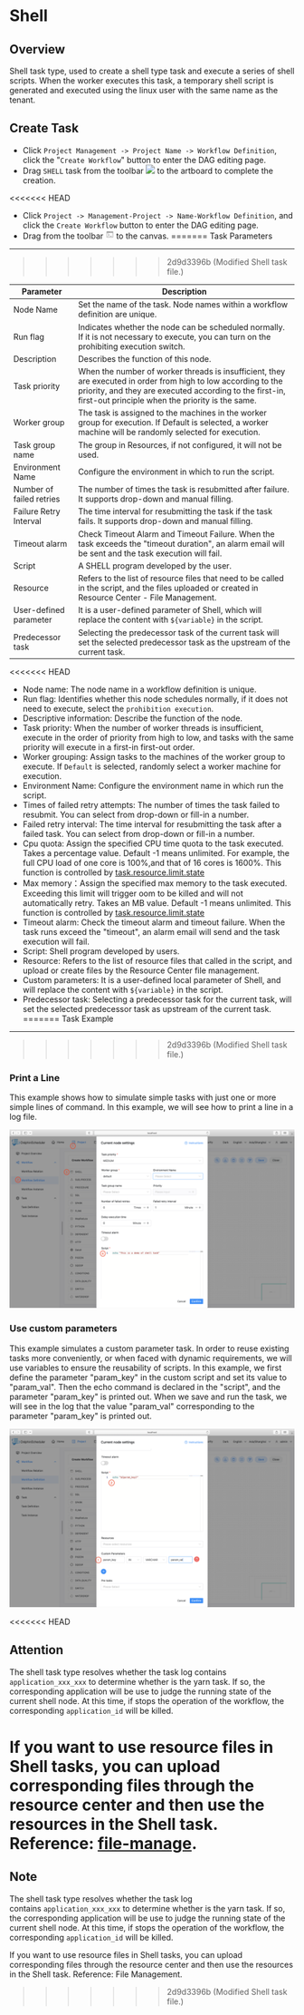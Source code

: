 # Shell
Overview
--------

Shell task type, used to create a shell type task and execute a series of shell scripts. When the worker executes this task, a temporary shell script is generated and executed using the linux user with the same name as the tenant.

Create Task
-----------

*   Click `Project Management -> Project Name -> Workflow Definition`, click the "`Create Workflow`" button to enter the DAG editing page.
*   Drag `SHELL` task from the toolbar <img src="/img/tasks/icons/shell.png" width="15"/> to the artboard to complete the creation.

<<<<<<< HEAD
- Click `Project -> Management-Project -> Name-Workflow Definition`, and click the `Create Workflow` button to enter the DAG editing page.
- Drag  from the toolbar <img src="../../../../img/tasks/icons/shell.png" width="15"/> to the canvas.
=======
Task Parameters
---------------
>>>>>>> 2d9d3396b (Modified Shell task file.)

| **Parameter** | **Description** |
| ------- | ---------- |
| Node Name | Set the name of the task. Node names within a workflow definition are unique. |
| Run flag | Indicates whether the node can be scheduled normally. If it is not necessary to execute, you can turn on the prohibiting execution switch. |
| Description | Describes the function of this node. |
| Task priority | When the number of worker threads is insufficient, they are executed in order from high to low according to the priority, and they are executed according to the first-in, first-out principle when the priority is the same. |
| Worker group | The task is assigned to the machines in the worker group for execution. If Default is selected, a worker machine will be randomly selected for execution. |
| Task group name | The group in Resources, if not configured, it will not be used. | 
| Environment Name | Configure the environment in which to run the script. |
| Number of failed retries | The number of times the task is resubmitted after failure. It supports drop-down and manual filling. | 
| Failure Retry Interval | The time interval for resubmitting the task if the task fails. It supports drop-down and manual filling. | 
| Timeout alarm | Check Timeout Alarm and Timeout Failure. When the task exceeds the "timeout duration", an alarm email will be sent and the task execution will fail. |
| Script | A SHELL program developed by the user. |
| Resource | Refers to the list of resource files that need to be called in the script, and the files uploaded or created in Resource Center - File Management.| 
| User-defined parameter | It is a user-defined parameter of Shell, which will replace the content with `${variable}` in the script. |
| Predecessor task | Selecting the predecessor task of the current task will set the selected predecessor task as the upstream of the current task. |

<<<<<<< HEAD
- Node name: The node name in a workflow definition is unique.
- Run flag: Identifies whether this node schedules normally, if it does not need to execute, select the `prohibition execution`.
- Descriptive information: Describe the function of the node.
- Task priority: When the number of worker threads is insufficient, execute in the order of priority from high to low, and tasks with the same priority will execute in a first-in first-out order.
- Worker grouping: Assign tasks to the machines of the worker group to execute. If `Default` is selected, randomly select a worker machine for execution.
- Environment Name: Configure the environment name in which run the script.
- Times of failed retry attempts: The number of times the task failed to resubmit. You can select from drop-down or fill-in a number.
- Failed retry interval: The time interval for resubmitting the task after a failed task. You can select from drop-down or fill-in a number.
- Cpu quota: Assign the specified CPU time quota to the task executed. Takes a percentage value. Default -1 means unlimited. For example, the full CPU load of one core is 100%,and that of 16 cores is 1600%. This function is controlled by [task.resource.limit.state](../../architecture/configuration.md)
- Max memory：Assign the specified max memory to the task executed. Exceeding this limit will trigger oom to be killed and will not automatically retry. Takes an MB value. Default -1 means unlimited. This function is controlled by [task.resource.limit.state](../../architecture/configuration.md)
- Timeout alarm: Check the timeout alarm and timeout failure. When the task runs exceed the "timeout", an alarm email will send and the task execution will fail.
- Script: Shell program developed by users.
- Resource: Refers to the list of resource files that called in the script, and upload or create files by the Resource Center file management.
- Custom parameters: It is a user-defined local parameter of Shell, and will replace the content with `${variable}` in the script.
- Predecessor task: Selecting a predecessor task for the current task, will set the selected predecessor task as upstream of the current task.
=======
Task Example
------------
>>>>>>> 2d9d3396b (Modified Shell task file.)

### Print a Line 

This example shows how to simulate simple tasks with just one or more simple lines of command. In this example, we will see how to print a line in a log file.

![demo-shell-simple](../../../../img/tasks/demo/shell.jpg)

### Use custom parameters

This example simulates a custom parameter task. In order to reuse existing tasks more conveniently, or when faced with dynamic requirements, we will use variables to ensure the reusability of scripts. In this example, we first define the parameter "param\_key" in the custom script and set its value to "param\_val". Then the echo command is declared in the "script", and the parameter "param\_key" is printed out. When we save and run the task, we will see in the log that the value "param\_val" corresponding to the parameter "param\_key" is printed out.

![demo-shell-custom-param](../../../../img/tasks/demo/shell_custom_param.jpg)

<<<<<<< HEAD
## Attention

The shell task type resolves whether the task log contains ```application_xxx_xxx``` to determine whether is the yarn task. If so, the corresponding application
will be use to judge the running state of the current shell node. At this time, if stops the operation of the workflow, the corresponding ```application_id```
will be killed.

If you want to use resource files in Shell tasks, you can upload corresponding files through the resource center and then use the resources in the Shell task. Reference: [file-manage](../resource/file-manage.md).
=======
Note
----

The shell task type resolves whether the task log contains `application_xxx_xxx` to determine whether is the yarn task. If so, the corresponding application will be use to judge the running state of the current shell node. At this time, if stops the operation of the workflow, the corresponding `application_id` will be killed.

If you want to use resource files in Shell tasks, you can upload corresponding files through the resource center and then use the resources in the Shell task. Reference: File Management.
>>>>>>> 2d9d3396b (Modified Shell task file.)
